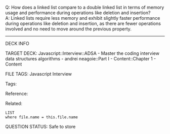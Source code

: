 Q: How does a linked list compare to a double linked list in terms of memory usage and performance during operations like deletion and insertion?  
A: Linked lists require less memory and exhibit slightly faster performance during operations like deletion and insertion, as there are fewer operations involved and no need to move around the previous property.


---

DECK INFO

TARGET DECK: Javascript::Interview::ADSA - Master the coding interview data structures algorithms - andrei neagoie::Part I - Content::Chapter 1 - Content

FILE TAGS: Javascript Interview

Tags:

Reference:

Related:

```dataview
LIST
where file.name = this.file.name
```

QUESTION STATUS: Safe to store